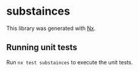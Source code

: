 # substainces

This library was generated with [Nx](https://nx.dev).

## Running unit tests

Run `nx test substainces` to execute the unit tests.
